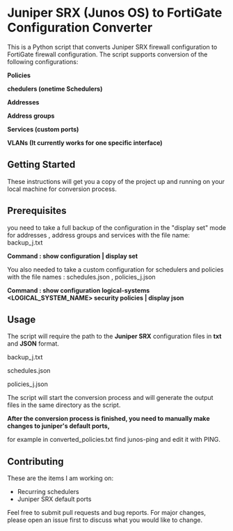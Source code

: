 # Juniper SRX (Junos OS) to FortiGate Configuration Converter



This is a Python script that converts Juniper SRX firewall configuration to FortiGate firewall configuration. The script supports conversion of the following configurations:

**Policies**

**chedulers (onetime Schedulers)** 

**Addresses**

**Address groups**

**Services (custom ports)**

**VLANs (It currently works for one specific interface)**



## Getting Started


These instructions will get you a copy of the project up and running on your local machine for conversion process.


## Prerequisites


you need to take a full backup of the configuration in the "display set" mode for addresses , address groups and services with the file name: backup_j.txt

**Command : show configuration | display set**
 

You also needed to take a custom configuration for schedulers and policies with the file names : schedules.json , policies_j.json

**Command : show configuration logical-systems <LOGICAL_SYSTEM_NAME> security policies | display json**


## Usage


The script will require the path to the **Juniper SRX** configuration files in **txt** and **JSON** format.

backup_j.txt

schedules.json

policies_j.json

The script will start the conversion process and will generate the output files in the same directory as the script.

**After the conversion process is finished, you need to manually make changes to juniper's default ports,**

for example in converted_policies.txt find junos-ping and edit it with PING.


## Contributing

These are the items I am working on:
- Recurring schedulers
- Juniper SRX default ports

Feel free to submit pull requests and bug reports. For major changes, please open an issue first to discuss what you would like to change.


